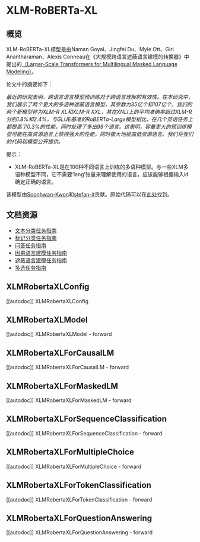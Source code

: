 <!--版权所有2022年HuggingFace团队。保留一切权利。

根据Apache许可证2.0版（“许可证”），除非符合许可证规定，否则你不得使用此文件。你可以在以下网址获得许可证的副本

http://www.apache.org/licenses/LICENSE-2.0

除非适用法律要求或书面同意，根据许可证分发的软件是按
"按原样"基础分发，不附带任何明示或暗示的担保或条件。详见许可证
明确了特定语言的性能和限制的详细信息。

⚠️请注意，该文件是Markdown格式的，但包含特定的语法，用于我们的doc-builder（类似于MDX），这可能不会
在你的Markdown查看器中正确显示。

-->

# XLM-RoBERTa-XL

## 概览

XLM-RoBERTa-XL模型是由Naman Goyal、Jingfei Du、Myle Ott、Giri Anantharaman、Alexis Conneau在《大规模跨语言遮蔽语言建模的转换器》中提出的[（Larger-Scale Transformers for Multilingual Masked Language Modeling）](https://arxiv.org/abs/2105.00572)。

论文中的摘要如下：

*最近的研究表明，跨语言语言模型预训练对于跨语言理解的有效性。在本研究中，我们展示了两个更大的多语种遮蔽语言模型，其参数为35亿个和107亿个。我们的两个新模型称为XLM-R XL和XLM-R XXL，其在XNLI上的平均准确率超过XLM-R分别1.8%和2.4%。与GLUE基准的RoBERTa-Large模型相比，在几个英语任务上都提高了0.3%的性能，同时处理了多出99个语言。这表明，容量更大的预训练模型可能在高资源语言上获得强大的性能，同时极大地提高低资源语言。我们将我们的代码和模型公开提供。*

提示：

- XLM-RoBERTa-XL是在100种不同语言上训练的多语种模型。与一些XLM多语种模型不同，它不需要‘lang’张量来理解使用的语言，应该能够根据输入id确定正确的语言。

该模型由[Soonhwan-Kwon](https://github.com/Soonhwan-Kwon)和[stefan-it](https://huggingface.co/stefan-it)贡献。原始代码可以在[此处](https://github.com/pytorch/fairseq/tree/master/examples/xlmr)找到。

## 文档资源

- [文本分类任务指南](../tasks/sequence_classification)
- [标记分类任务指南](../tasks/token_classification)
- [问答任务指南](../tasks/question_answering)
- [因果语言建模任务指南](../tasks/language_modeling)
- [遮蔽语言建模任务指南](../tasks/masked_language_modeling)
- [多选任务指南](../tasks/multiple_choice)

## XLMRobertaXLConfig

[[autodoc]] XLMRobertaXLConfig

## XLMRobertaXLModel

[[autodoc]] XLMRobertaXLModel
    - forward

## XLMRobertaXLForCausalLM

[[autodoc]] XLMRobertaXLForCausalLM
    - forward

## XLMRobertaXLForMaskedLM

[[autodoc]] XLMRobertaXLForMaskedLM
    - forward

## XLMRobertaXLForSequenceClassification

[[autodoc]] XLMRobertaXLForSequenceClassification
    - forward

## XLMRobertaXLForMultipleChoice

[[autodoc]] XLMRobertaXLForMultipleChoice
    - forward

## XLMRobertaXLForTokenClassification

[[autodoc]] XLMRobertaXLForTokenClassification
    - forward

## XLMRobertaXLForQuestionAnswering

[[autodoc]] XLMRobertaXLForQuestionAnswering
    - forward